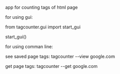 app for counting tags of html page


for using gui:

from tagcounter.gui import start_gui

start_gui()


for using comman line:

see saved page tags: tagcounter --view google.com

get page tags: tagcounter --get google.com
